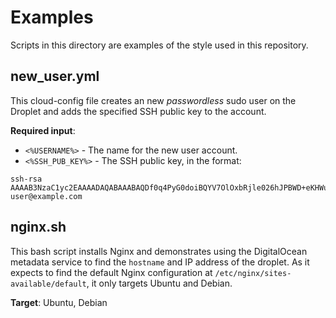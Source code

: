 Examples
========

Scripts in this directory are examples of the style used in this repository.

new_user.yml
------------

This cloud-config file creates an new *passwordless* sudo user on the Droplet
and adds the specified SSH public key to the account.

**Required input**:

* `<%USERNAME%>` - The name for the new user account.
* `<%SSH_PUB_KEY%>` - The SSH public key, in the format:

```
ssh-rsa AAAAB3NzaC1yc2EAAAADAQABAAABAQDf0q4PyG0doiBQYV7OlOxbRjle026hJPBWD+eKHWuVXIpAiQlSElEBqQn0pOqNJZ3IBCvSLnrdZTUph4czNC4885AArS9NkyM7lK27Oo8RV888jWc8hsx4CD2uNfkuHL+NI5xPB/QT3Um2Zi7GRkIwIgNPN5uqUtXvjgA+i1CS0Ku4ld8vndXvr504jV9BMQoZrXEST3YlriOb8Wf7hYqphVMpF3b+8df96Pxsj0+iZqayS9wFcL8ITPApHi0yVwS8TjxEtI3FDpCbf7Y/DmTGOv49+AWBkFhS2ZwwGTX65L61PDlTSAzL+rPFmHaQBHnsli8U9N6E4XHDEOjbSMRX user@example.com
```

nginx.sh
--------

This bash script installs Nginx and demonstrates using the DigitalOcean
metadata service to find the `hostname` and IP address of the droplet. As it
expects to find the default Nginx configuration at `/etc/nginx/sites-available/default`,
it only targets Ubuntu and Debian.

**Target**: Ubuntu, Debian